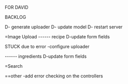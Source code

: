 FOR DAVID






BACKLOG

D- generate uploader
D- update model
D- restart server

=Image Upload
------ recipe
D-update form fields

STUCK due to error
-configure uploader


------ ingredients
D-update form fields


=Search

==other
-add error checking on the controllers